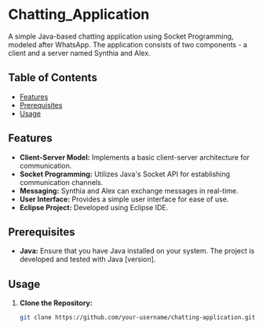 # Chatting_Application

A simple Java-based chatting application using Socket Programming, modeled after WhatsApp. The application consists of two components - a client
and a server named Synthia and Alex.

## Table of Contents
- [Features](#features)
- [Prerequisites](#prerequisites)
- [Usage](#usage)

## Features

- **Client-Server Model:** Implements a basic client-server architecture for communication.
- **Socket Programming:** Utilizes Java's Socket API for establishing communication channels.
- **Messaging:** Synthia and Alex can exchange messages in real-time.
- **User Interface:** Provides a simple user interface for ease of use.
- **Eclipse Project:** Developed using Eclipse IDE.

## Prerequisites

- **Java:** Ensure that you have Java installed on your system. The project is developed and tested with Java [version].

## Usage

1. **Clone the Repository:**
   ```bash
   git clone https://github.com/your-username/chatting-application.git
